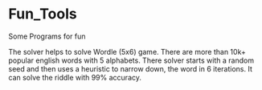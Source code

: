 # Fun_Tools
Some Programs for fun

The solver helps to solve Wordle (5x6) game.
There are more than 10k+ popular english words with 5 alphabets.
There solver starts with a random seed and then uses a heuristic to
narrow down, the word in 6 iterations. It can solve the riddle with 99%
accuracy. 
